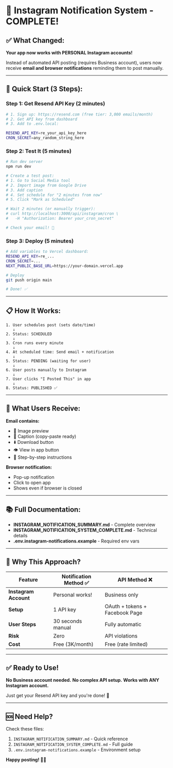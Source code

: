 # 🎉 Instagram Notification System - COMPLETE!

## ✅ What Changed:

**Your app now works with PERSONAL Instagram accounts!**

Instead of automated API posting (requires Business account), users now receive **email and browser notifications** reminding them to post manually.

---

## 🚀 Quick Start (3 Steps):

### **Step 1: Get Resend API Key** (2 minutes)
```bash
# 1. Sign up: https://resend.com (free tier: 3,000 emails/month)
# 2. Get API key from dashboard
# 3. Add to .env.local:

RESEND_API_KEY=re_your_api_key_here
CRON_SECRET=any_random_string_here
```

### **Step 2: Test It** (5 minutes)
```bash
# Run dev server
npm run dev

# Create a test post:
# 1. Go to Social Media tool
# 2. Import image from Google Drive
# 3. Add caption
# 4. Set schedule for "2 minutes from now"
# 5. Click "Mark as Scheduled"

# Wait 2 minutes (or manually trigger):
# curl http://localhost:3000/api/instagram/cron \
#   -H "Authorization: Bearer your_cron_secret"

# Check your email! 📧
```

### **Step 3: Deploy** (5 minutes)
```bash
# Add variables to Vercel dashboard:
RESEND_API_KEY=re_...
CRON_SECRET=...
NEXT_PUBLIC_BASE_URL=https://your-domain.vercel.app

# Deploy
git push origin main

# Done! ✅
```

---

## 📋 How It Works:

```
1. User schedules post (sets date/time)
   ↓
2. Status: SCHEDULED
   ↓
3. Cron runs every minute
   ↓
4. At scheduled time: Send email + notification
   ↓
5. Status: PENDING (waiting for user)
   ↓
6. User posts manually to Instagram
   ↓
7. User clicks "I Posted This" in app
   ↓
8. Status: PUBLISHED ✅
```

---

## 📧 What Users Receive:

**Email contains:**
- 📸 Image preview
- 📝 Caption (copy-paste ready)
- ⬇️ Download button
- 👁️ View in app button
- 📱 Step-by-step instructions

**Browser notification:**
- Pop-up notification
- Click to open app
- Shows even if browser is closed

---

## 📚 Full Documentation:

- **INSTAGRAM_NOTIFICATION_SUMMARY.md** - Complete overview
- **INSTAGRAM_NOTIFICATION_SYSTEM_COMPLETE.md** - Technical details
- **.env.instagram-notifications.example** - Required env vars

---

## 🎯 Why This Approach?

| Feature | Notification Method ✅ | API Method ❌ |
|---------|----------------------|--------------|
| **Instagram Account** | Personal works! | Business only |
| **Setup** | 1 API key | OAuth + tokens + Facebook Page |
| **User Steps** | 30 seconds manual | Fully automatic |
| **Risk** | Zero | API violations |
| **Cost** | Free (3K/month) | Free (rate limited) |

---

## ✅ Ready to Use!

**No Business account needed.**
**No complex API setup.**
**Works with ANY Instagram account.**

Just get your Resend API key and you're done! 🎉

---

## 🆘 Need Help?

Check these files:
1. `INSTAGRAM_NOTIFICATION_SUMMARY.md` - Quick reference
2. `INSTAGRAM_NOTIFICATION_SYSTEM_COMPLETE.md` - Full guide
3. `.env.instagram-notifications.example` - Environment setup

**Happy posting! 📸✨**
